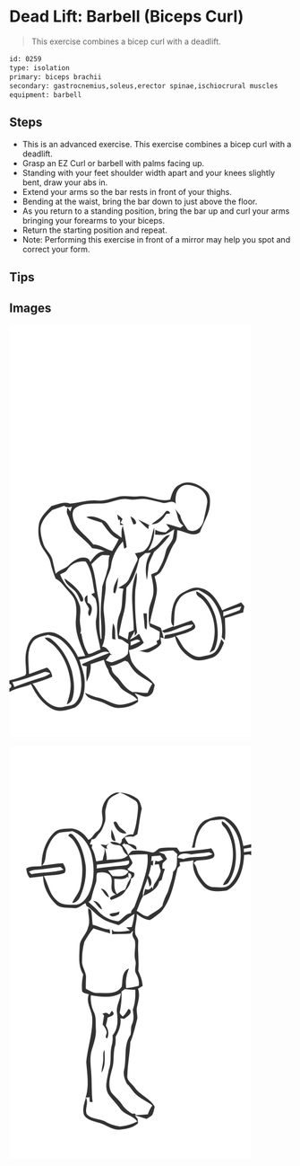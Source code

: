 # Dead Lift: Barbell (Biceps Curl)

> This exercise combines a bicep curl with a deadlift.

``` 
id: 0259 
type: isolation 
primary: biceps brachii 
secondary: gastrocnemius,soleus,erector spinae,ischiocrural muscles 
equipment: barbell 
``` 


## Steps


 - This is an advanced exercise. This exercise combines a bicep curl with a deadlift.
 - Grasp an EZ Curl or barbell with palms facing up.
 - Standing with your feet shoulder width apart and your knees slightly bent, draw your abs in.
 - Extend your arms so the bar rests in front of your thighs.
 - Bending at the waist, bring the bar down to just above the floor.
 - As you return to a standing position, bring the bar up and curl your arms bringing your forearms to your biceps.
 - Return the starting position and repeat.
 - Note: Performing this exercise in front of a mirror may help you spot and correct your form.

## Tips



## Images

![](./../svg/0259-relaxation.svg "")

![](./../svg/0259-tension.svg "")

